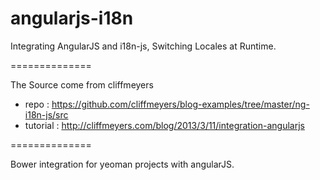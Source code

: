 angularjs-i18n
==============

Integrating AngularJS and i18n-js, Switching Locales at Runtime.

==============

The Source come from cliffmeyers
* repo : https://github.com/cliffmeyers/blog-examples/tree/master/ng-i18n-js/src
* tutorial : http://cliffmeyers.com/blog/2013/3/11/integration-angularjs

==============

Bower integration for yeoman projects with angularJS.